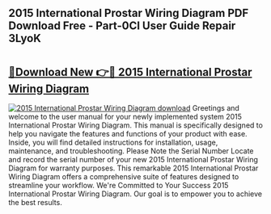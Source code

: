 ## 2015 International Prostar Wiring Diagram PDF Download Free - Part-0CI User Guide Repair 3LyoK

# <h2><a href="http://dfu606.blite.top/?on=2015+International+Prostar+Wiring+Diagram">🔗Download New 👉🔴 2015 International Prostar Wiring Diagram</a></h2>

[![2015 International Prostar Wiring Diagram download](https://i.imgur.com/lujVjoI.png)](http://dfu606.blite.top/?on=2015+International+Prostar+Wiring+Diagram)
Greetings and welcome to the user manual for your newly implemented system 2015 International Prostar Wiring Diagram. This manual is specifically designed to help you navigate the features and functions of your product with ease. Inside, you will find detailed instructions for installation, usage, maintenance, and troubleshooting. Please Note the Serial Number Locate and record the serial number of your new 2015 International Prostar Wiring Diagram for warranty purposes. This remarkable 2015 International Prostar Wiring Diagram offers a comprehensive suite of features designed to streamline your workflow. We're Committed to Your Success 2015 International Prostar Wiring Diagram. Our goal is to empower you to achieve the best results.
